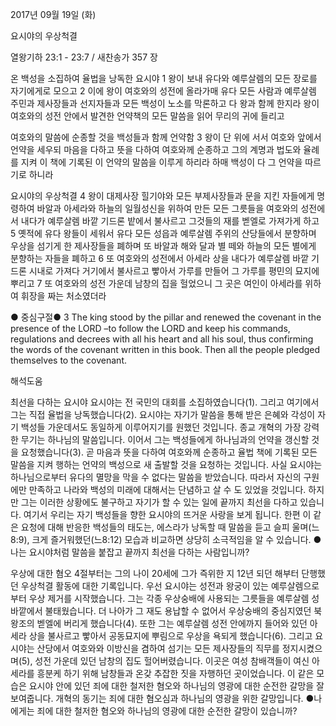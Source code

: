 2017년 09월 19일 (화)

요시야의 우상척결



열왕기하 23:1 - 23:7 / 새찬송가 357 장


온 백성을 소집하여 율법을 낭독한 요시야
1 왕이 보내 유다와 예루살렘의 모든 장로를 자기에게로 모으고 2 이에 왕이 여호와의 성전에 올라가매 유다 모든 사람과 예루살렘 주민과 제사장들과 선지자들과 모든 백성이 노소를 막론하고 다 왕과 함께 한지라 왕이 여호와의 성전 안에서 발견한 언약책의 모든 말씀을 읽어 무리의 귀에 들리고

여호와의 말씀에 순종할 것을 백성들과 함께 언약함
3 왕이 단 위에 서서 여호와 앞에서 언약을 세우되 마음을 다하고 뜻을 다하여 여호와께 순종하고 그의 계명과 법도와 율례를 지켜 이 책에 기록된 이 언약의 말씀을 이루게 하리라 하매 백성이 다 그 언약을 따르기로 하니라

요시야의 우상척결
4 왕이 대제사장 힐기야와 모든 부제사장들과 문을 지킨 자들에게 명령하여 바알과 아세라와 하늘의 일월성신을 위하여 만든 모든 그릇들을 여호와의 성전에서 내다가 예루살렘 바깥 기드론 밭에서 불사르고 그것들의 재를 벧엘로 가져가게 하고 5 옛적에 유다 왕들이 세워서 유다 모든 성읍과 예루살렘 주위의 산당들에서 분향하며 우상을 섬기게 한 제사장들을 폐하며 또 바알과 해와 달과 별 떼와 하늘의 모든 별에게 분향하는 자들을 폐하고 6 또 여호와의 성전에서 아세라 상을 내다가 예루살렘 바깥 기드론 시내로 가져다 거기에서 불사르고 빻아서 가루를 만들어 그 가루를 평민의 묘지에 뿌리고 7 또 여호와의 성전 가운데 남창의 집을 헐었으니 그 곳은 여인이 아세라를 위하여 휘장을 짜는 처소였더라

● 중심구절● 3 The king stood by the pillar and renewed the covenant in the presence of the LORD –to follow the LORD and keep his commands, regulations and decrees with all his heart and all his soul, thus confirming the words of the covenant written in this book. Then all the people pledged themselves to the covenant.

해석도움




최선을 다하는 요시야
요시야는 전 국민의 대회를 소집하였습니다(1). 그리고 여기에서 그는 직접 율법을 낭독했습니다(2). 요시야는 자기가 말씀을 통해 받은 은혜와 각성이 자기 백성들 가운데서도 동일하게 이루어지기를 원했던 것입니다. 종교 개혁의 가장 강력한 무기는 하나님의 말씀입니다. 이어서 그는 백성들에게 하나님과의 언약을 갱신할 것을 요청했습니다(3). 곧 마음과 뜻을 다하여 여호와께 순종하고 율법 책에 기록된 모든 말씀을 지켜 행하는 언약의 백성으로 새 출발할 것을 요청하는 것입니다. 사실 요시야는 하나님으로부터 유다의 멸망을 막을 수 없다는 말씀을 받았습니다. 따라서 자신의 구원에만 만족하고 나라와 백성의 미래에 대해서는 단념하고 살 수 
도 있었을 것입니다. 하지만 그는 이러한 상황에도 불구하고 자기가 할 수 있는 일에 끝까지 최선을 다하고 있습니다. 여기서 우리는 자기 백성들을 향한 요시야의 뜨거운 사랑을 보게 됩니다. 한편 이 같은 요청에 대해 반응한 백성들의 태도는, 에스라가 낭독할 때 말씀을 듣고 슬피 울며(느8:9), 크게 즐거워했던(느8:12) 모습과 비교하면 상당히 소극적임을 알 수 있습니다.
●나는 요시야처럼 말씀을 붙잡고 끝까지 최선을 다하는 사람입니까?

우상에 대한 혐오
4절부터는 그의 나이 20세에 그가 즉위한 지 12년 되던 해부터 단행했던 우상척결 활동에 대한 기록입니다. 우선 요시야는 성전과 왕궁이 있는 예루살렘으로부터 우상 제거를 시작했습니다. 그는 각종 우상숭배에 사용되는 그릇들을 예루살렘 성 바깥에서 불태웠습니다. 더 나아가 그 재도 용납할 수 없어서 우상숭배의 중심지였던 북 왕조의 벧엘에 버리게 했습니다(4). 또한 그는 예루살렘 성전 안에까지 들어와 있던 아세라 상을 불사르고 빻아서 공동묘지에 뿌림으로 우상을 욕되게 했습니다(6). 그리고 요시야는 산당에서 여호와와 이방신을 겸하여 섬기는 모든 제사장들의 직무를 정지시켰으며(5), 성전 가운데 있던 남창의 집도 헐어버렸습니다. 이곳은 여성 참배객들이 여신 아세라를 흥분케 하기 위해 남창들과 온갖 추잡한 짓을 자행하던 곳이었습니다. 이 같은 모습은 요시야 안에 있던 죄에 대한 철저한 혐오와 하나님의 영광에 대한 순전한 갈망을 잘 보여줍니다. 개혁의 동기는 죄에 대한 혐오심과 하나님의 영광을 위한 갈망입니다.
●나에게는 죄에 대한 철저한 혐오와 하나님의 영광에 대한 순전한 갈망이 있습니까?